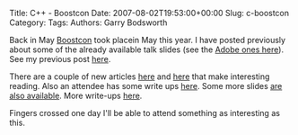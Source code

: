 Title: C++ - Boostcon
Date: 2007-08-02T19:53:00+00:00
Slug: c-boostcon
Category: 
Tags: 
Authors: Garry Bodsworth

Back in May <a href="http://www.boostcon.com/home">Boostcon</a> took placein May this year.  I have posted previously about some of the already available talk slides (see the <a href="http://opensource.adobe.com/wiki/index.php/Papers_and_Presentations">Adobe ones here</a>).  See my previous post <a href="http://garrys-brain.blogspot.com/2007/05/boostcon-2007-presentations.html">here</a>.

There are a couple of new articles <a href="http://www.artima.com/cppsource/boost_con_07.html">here</a> and <a href="http://www.artima.com/cppsource/boost_con_07_up_close.html">here</a> that make interesting reading.  Also an attendee has some write ups <a href="http://blog.emptycrate.com/">here</a>.  Some more slides <a href="http://www.nabble.com/BoostCon-2007-Slides-t3849974.html">are also available</a>.  More write-ups <a href="http://jeffandhoa.com/blog/">here</a>.

Fingers crossed one day I'll be able to attend something as interesting as this.

